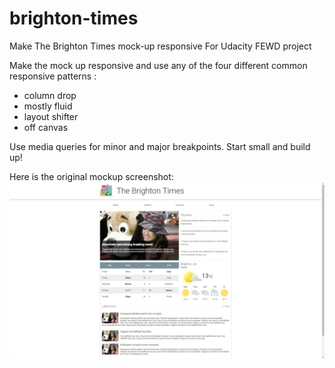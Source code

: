 # brighton-times
Make The Brighton Times mock-up responsive
For Udacity FEWD project 

Make the mock up responsive and use any of the four different common responsive patterns : 
* column drop
* mostly fluid
* layout shifter
* off canvas

Use media queries for minor and major breakpoints. Start small and build up!

Here is the original mockup screenshot:
![screenshot of original mock-up img](screenshot.png "screenshot of mockup used from Google Udacity fewd track") 

